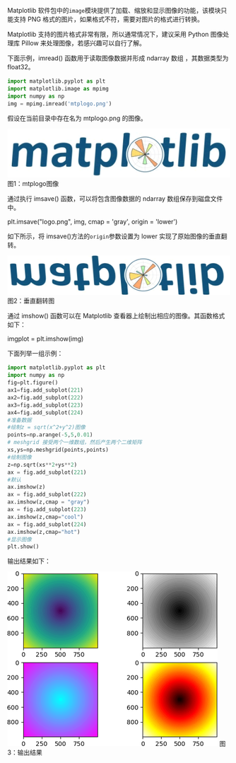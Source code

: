 Matplotlib 软件包中的`image`模块提供了加载、缩放和显示图像的功能，该模块只能支持 PNG 格式的图片，如果格式不符，需要对图片的格式进行转换。

Matplotlib 支持的图片格式非常有限，所以通常情况下，建议采用 Python 图像处理库 Pillow 来处理图像，若感兴趣可以自行了解。

下面示例，imread() 函数用于读取图像数据并形成 ndarray 数组 ，其数据类型为 float32。

```python
import matplotlib.pyplot as plt
import matplotlib.image as mpimg
import numpy as np
img = mpimg.imread('mtplogo.png')
```

假设在当前目录中存在名为 mtplogo.png 的图像。



![Matplotlib图像处理](res/162925N21-0.gif)
图1：mtplogo图像


通过执行 imsave() 函数，可以将包含图像数据的 ndarray 数组保存到磁盘文件中。

plt.imsave("logo.png", img, cmap = 'gray', origin = 'lower')

如下所示，将 imsave()方法的`origin`参数设置为 lower 实现了原始图像的垂直翻转。



![img](res/1629252422-1.gif)
图2：垂直翻转图


通过 imshow() 函数可以在 Matplotlib 查看器上绘制出相应的图像。其函数格式如下：

imgplot = plt.imshow(img)

下面列举一组示例：

```python
import matplotlib.pyplot as plt
import numpy as np
fig=plt.figure()
ax1=fig.add_subplot(221)
ax2=fig.add_subplot(222)
ax3=fig.add_subplot(223)
ax4=fig.add_subplot(224)
#准备数据
#绘制z = sqrt(x^2+y^2)图像
points=np.arange(-5,5,0.01)
# meshgrid 接受两个一维数组，然后产生两个二维矩阵
xs,ys=np.meshgrid(points,points)
#绘制图像
z=np.sqrt(xs**2+ys**2)
ax = fig.add_subplot(221)
#默认
ax.imshow(z)
ax = fig.add_subplot(222)
ax.imshow(z,cmap = "gray")
ax = fig.add_subplot(223)
ax.imshow(z,cmap="cool")
ax = fig.add_subplot(224)
ax.imshow(z,cmap="hot")
#显示图像
plt.show()
```

输出结果如下：



![imshow()函数用法](res/162925I26-2.gif)
图3：输出结果